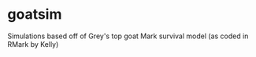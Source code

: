 goatsim
=======

Simulations based off of Grey's top goat Mark survival model (as coded in RMark by Kelly)
